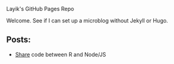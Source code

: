 Layik's GitHub Pages Repo

Welcome. See if I can set up a microblog without Jekyll or Hugo.

Posts:
- 
* [Share](https://layik.github.io/sharedjs) code between R and Node/JS
